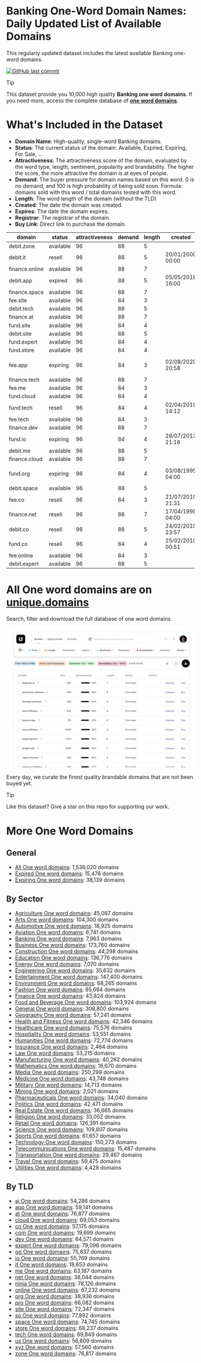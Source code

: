 
# **Banking One-Word Domain Names**: Daily Updated List of Available Domains

This regularly updated dataset includes the latest available Banking one-word domains.

[![GitHub last commit](https://img.shields.io/github/last-commit/UniqueDomains/banking-oneword-domains.svg?style=flat)]() 

> [!TIP]
> This dataset provide you 10,000 high quality **Banking one word domains**.
> If you need more, access the complete database of **[one word domains](https://unique.domains?utm_source=github&utm_medium=dataset&utm_campaign=Banking&utm_content=description.top)**.

# What's Included in the Dataset

- **Domain Name**: High-quality, single-word Banking domains.
- **Status**: The current status of the domain: Available, Expired, Expiring, For Sale, ...
- **Attractiveness**: The attractiveness score of the domain, evaluated by the word type, length, sentiment, popularity and brandability. The higher the score, the more attractive the domain is at eyes of people.
- **Demand**: The buyer pressure for domain names based on this word. 0 is no demand, and 100 is high probability of being sold soon. Formula: domains sold with this word / total domains tested with this word.
- **Length**: The word length of the domain (without the TLD)
- **Created**: The date the domain was created.
- **Expires**: The date the domain expires.
- **Registrar**: The registrar of the domain.
- **Buy Link**: Direct link to purchase the domain.

| domain         | status    | attractiveness | demand | length | created          | expires          | registrar                   | sectors                  |
| -------------- | --------- | -------------- | ------ | ------ | ---------------- | ---------------- | --------------------------- | ------------------------ |
| debit.zone     | available | 96             | 88     | 5      |                  |                  |                             | Banking,Business,Finance |
| debit.it       | resell    | 96             | 88     | 5      | 20/01/2000 00:00 | 23/01/2026 00:00 |                             | Banking,Business,Finance |
| finance.online | available | 96             | 88     | 7      |                  |                  |                             | Banking,Business,Finance |
| debit.app      | expired   | 96             | 88     | 5      | 05/05/2018 16:00 | 05/05/2025 16:00 | Namecamp Limited            | Banking,Business,Finance |
| finance.space  | available | 96             | 88     | 7      |                  |                  |                             | Banking,Business,Finance |
| fee.site       | available | 96             | 84     | 3      |                  |                  |                             | Banking,Business,Finance |
| debit.tech     | available | 96             | 88     | 5      |                  |                  |                             | Banking,Business,Finance |
| finance.at     | available | 96             | 88     | 7      |                  |                  |                             | Banking,Business,Finance |
| fund.site      | available | 96             | 84     | 4      |                  |                  |                             | Banking,Business,Finance |
| debit.site     | available | 96             | 88     | 5      |                  |                  |                             | Banking,Business,Finance |
| fund.expert    | available | 96             | 84     | 4      |                  |                  |                             | Banking,Business,Finance |
| fund.store     | available | 96             | 84     | 4      |                  |                  |                             | Banking,Business,Finance |
| fee.app        | expiring  | 96             | 84     | 3      | 02/08/2020 20:58 | 02/08/2025 20:58 | Squarespace Domains II LLC. | Banking,Business,Finance |
| finance.tech   | available | 96             | 88     | 7      |                  |                  |                             | Banking,Business,Finance |
| fee.me         | available | 96             | 84     | 3      |                  |                  |                             | Banking,Business,Finance |
| fund.cloud     | available | 96             | 84     | 4      |                  |                  |                             | Banking,Business,Finance |
| fund.tech      | resell    | 96             | 84     | 4      | 02/04/2019 14:12 | 02/04/2029 23:59 | Dotserve Inc                | Banking,Business,Finance |
| fee.tech       | available | 96             | 84     | 3      |                  |                  |                             | Banking,Business,Finance |
| finance.dev    | available | 96             | 88     | 7      |                  |                  |                             | Banking,Business,Finance |
| fund.io        | expiring  | 96             | 84     | 4      | 28/07/2013 21:16 | 28/07/2025 21:16 | GoDaddy.com, LLC            | Banking,Business,Finance |
| debit.me       | available | 96             | 88     | 5      |                  |                  |                             | Banking,Business,Finance |
| finance.cloud  | available | 96             | 88     | 7      |                  |                  |                             | Banking,Business,Finance |
| fund.org       | expiring  | 96             | 84     | 4      | 03/08/1995 04:00 | 02/08/2025 04:00 | CSC Corporate Domains, Inc. | Banking,Business,Finance |
| debit.space    | available | 96             | 88     | 5      |                  |                  |                             | Banking,Business,Finance |
| fee.co         | resell    | 96             | 84     | 3      | 21/07/2010 21:31 | 20/07/2026 23:59 | GoDaddy.com, LLC            | Banking,Business,Finance |
| finance.net    | resell    | 96             | 88     | 7      | 17/04/1998 04:00 | 16/04/2026 04:00 | Tucows Domains Inc.         | Banking,Business,Finance |
| debit.co       | resell    | 96             | 88     | 5      | 24/02/2010 23:57 | 23/02/2026 23:59 | Hello Internet Corp.        | Banking,Business,Finance |
| fund.co        | resell    | 96             | 84     | 4      | 25/02/2010 00:51 | 24/02/2026 23:59 | Dynadot Inc                 | Banking,Business,Finance |
| fee.online     | available | 96             | 84     | 3      |                  |                  |                             | Banking,Business,Finance |
| debit.expert   | available | 96             | 88     | 5      |                  |                  |                             | Banking,Business,Finance |

# All One word domains are on [unique.domains](https://unique.domains?utm_source=github&utm_medium=dataset&utm_campaign=Banking&utm_content=description.bottom)

Search, filter and download the full database of one word domains.

[![Access the only remaining good domain names, before your competitors.](https://github.com/UniqueDomains/banking-oneword-domains/blob/main/unique.domains.jpg?raw=true)](https://unique.domains?utm_source=github&utm_medium=dataset&utm_campaign=Banking&utm_content=description.image)

Every day, we curate the finest quality brandable domains that are not been buyed yet.

> [!TIP]
> Like this dataset? Give a star on this repo for supporting our work.

# More One Word Domains

## General

- [All One word domains](https://github.com/UniqueDomains/oneword-domains): 1,536,020 domains
- [Expired One word domains](https://github.com/UniqueDomains/expired-oneword-domains): 15,478 domains
- [Expiring One word domains](https://github.com/UniqueDomains/expiring-oneword-domains): 38,139 domains
## By Sector

- [Agriculture One word domains](https://github.com/UniqueDomains/agriculture-oneword-domains): 45,087 domains
- [Arts One word domains](https://github.com/UniqueDomains/arts-oneword-domains): 104,300 domains
- [Automotive One word domains](https://github.com/UniqueDomains/automotive-oneword-domains): 18,925 domains
- [Aviation One word domains](https://github.com/UniqueDomains/aviation-oneword-domains): 6,741 domains
- [Banking One word domains](https://github.com/UniqueDomains/banking-oneword-domains): 7,963 domains
- [Business One word domains](https://github.com/UniqueDomains/business-oneword-domains): 173,760 domains
- [Construction One word domains](https://github.com/UniqueDomains/construction-oneword-domains): 44,298 domains
- [Education One word domains](https://github.com/UniqueDomains/education-oneword-domains): 136,776 domains
- [Energy One word domains](https://github.com/UniqueDomains/energy-oneword-domains): 7,070 domains
- [Engineering One word domains](https://github.com/UniqueDomains/engineering-oneword-domains): 35,632 domains
- [Entertainment One word domains](https://github.com/UniqueDomains/entertainment-oneword-domains): 147,400 domains
- [Environment One word domains](https://github.com/UniqueDomains/environment-oneword-domains): 68,265 domains
- [Fashion One word domains](https://github.com/UniqueDomains/fashion-oneword-domains): 65,694 domains
- [Finance One word domains](https://github.com/UniqueDomains/finance-oneword-domains): 43,824 domains
- [Food and Beverage One word domains](https://github.com/UniqueDomains/food-and-beverage-oneword-domains): 103,924 domains
- [General One word domains](https://github.com/UniqueDomains/general-oneword-domains): 308,800 domains
- [Geography One word domains](https://github.com/UniqueDomains/geography-oneword-domains): 57,241 domains
- [Health and Fitness One word domains](https://github.com/UniqueDomains/health-and-fitness-oneword-domains): 42,346 domains
- [Healthcare One word domains](https://github.com/UniqueDomains/healthcare-oneword-domains): 75,576 domains
- [Hospitality One word domains](https://github.com/UniqueDomains/hospitality-oneword-domains): 53,551 domains
- [Humanities One word domains](https://github.com/UniqueDomains/humanities-oneword-domains): 72,774 domains
- [Insurance One word domains](https://github.com/UniqueDomains/insurance-oneword-domains): 2,464 domains
- [Law One word domains](https://github.com/UniqueDomains/law-oneword-domains): 53,215 domains
- [Manufacturing One word domains](https://github.com/UniqueDomains/manufacturing-oneword-domains): 40,262 domains
- [Mathematics One word domains](https://github.com/UniqueDomains/mathematics-oneword-domains): 18,670 domains
- [Media One word domains](https://github.com/UniqueDomains/media-oneword-domains): 250,299 domains
- [Medicine One word domains](https://github.com/UniqueDomains/medicine-oneword-domains): 43,748 domains
- [Military One word domains](https://github.com/UniqueDomains/military-oneword-domains): 14,713 domains
- [Mining One word domains](https://github.com/UniqueDomains/mining-oneword-domains): 2,021 domains
- [Pharmaceuticals One word domains](https://github.com/UniqueDomains/pharmaceuticals-oneword-domains): 34,040 domains
- [Politics One word domains](https://github.com/UniqueDomains/politics-oneword-domains): 42,471 domains
- [Real Estate One word domains](https://github.com/UniqueDomains/real-estate-oneword-domains): 36,665 domains
- [Religion One word domains](https://github.com/UniqueDomains/religion-oneword-domains): 33,052 domains
- [Retail One word domains](https://github.com/UniqueDomains/retail-oneword-domains): 126,391 domains
- [Science One word domains](https://github.com/UniqueDomains/science-oneword-domains): 109,807 domains
- [Sports One word domains](https://github.com/UniqueDomains/sports-oneword-domains): 61,657 domains
- [Technology One word domains](https://github.com/UniqueDomains/technology-oneword-domains): 150,273 domains
- [Telecommunications One word domains](https://github.com/UniqueDomains/telecommunications-oneword-domains): 15,487 domains
- [Transportation One word domains](https://github.com/UniqueDomains/transportation-oneword-domains): 29,467 domains
- [Travel One word domains](https://github.com/UniqueDomains/travel-oneword-domains): 59,475 domains
- [Utilities One word domains](https://github.com/UniqueDomains/utilities-oneword-domains): 4,428 domains
## By TLD

- [ai One word domains](https://github.com/UniqueDomains/ai-oneword-domains): 54,286 domains
- [app One word domains](https://github.com/UniqueDomains/app-oneword-domains): 59,141 domains
- [at One word domains](https://github.com/UniqueDomains/at-oneword-domains): 76,877 domains
- [cloud One word domains](https://github.com/UniqueDomains/cloud-oneword-domains): 69,053 domains
- [co One word domains](https://github.com/UniqueDomains/co-oneword-domains): 57,175 domains
- [com One word domains](https://github.com/UniqueDomains/com-oneword-domains): 19,699 domains
- [dev One word domains](https://github.com/UniqueDomains/dev-oneword-domains): 64,571 domains
- [expert One word domains](https://github.com/UniqueDomains/expert-oneword-domains): 79,096 domains
- [gg One word domains](https://github.com/UniqueDomains/gg-oneword-domains): 75,837 domains
- [io One word domains](https://github.com/UniqueDomains/io-oneword-domains): 55,769 domains
- [it One word domains](https://github.com/UniqueDomains/it-oneword-domains): 18,653 domains
- [me One word domains](https://github.com/UniqueDomains/me-oneword-domains): 63,187 domains
- [net One word domains](https://github.com/UniqueDomains/net-oneword-domains): 38,044 domains
- [ninja One word domains](https://github.com/UniqueDomains/ninja-oneword-domains): 78,126 domains
- [online One word domains](https://github.com/UniqueDomains/online-oneword-domains): 67,232 domains
- [org One word domains](https://github.com/UniqueDomains/org-oneword-domains): 38,936 domains
- [pro One word domains](https://github.com/UniqueDomains/pro-oneword-domains): 66,082 domains
- [site One word domains](https://github.com/UniqueDomains/site-oneword-domains): 72,347 domains
- [so One word domains](https://github.com/UniqueDomains/so-oneword-domains): 77,892 domains
- [space One word domains](https://github.com/UniqueDomains/space-oneword-domains): 74,745 domains
- [store One word domains](https://github.com/UniqueDomains/store-oneword-domains): 68,237 domains
- [tech One word domains](https://github.com/UniqueDomains/tech-oneword-domains): 69,849 domains
- [us One word domains](https://github.com/UniqueDomains/us-oneword-domains): 56,809 domains
- [xyz One word domains](https://github.com/UniqueDomains/xyz-oneword-domains): 57,560 domains
- [zone One word domains](https://github.com/UniqueDomains/zone-oneword-domains): 76,817 domains
        